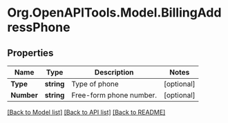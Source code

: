 # Org.OpenAPITools.Model.BillingAddressPhone
## Properties

Name | Type | Description | Notes
------------ | ------------- | ------------- | -------------
**Type** | **string** | Type of phone | [optional] 
**Number** | **string** | Free-form phone number. | [optional] 

[[Back to Model list]](../README.md#documentation-for-models) [[Back to API list]](../README.md#documentation-for-api-endpoints) [[Back to README]](../README.md)

